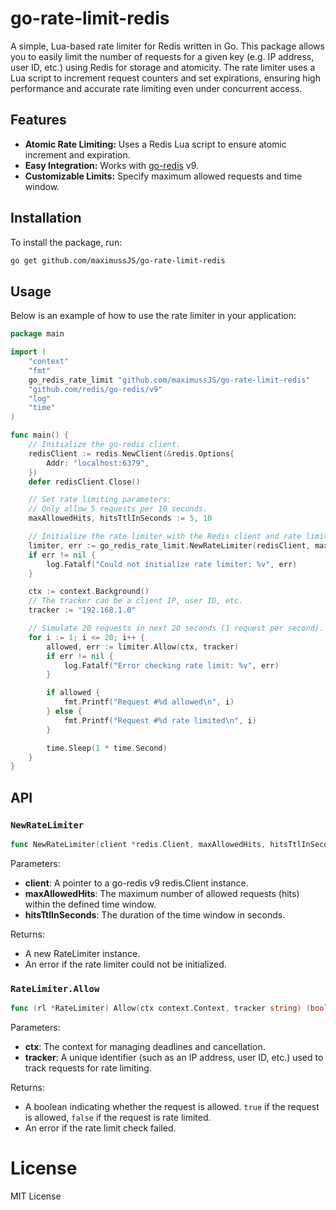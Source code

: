 # go-rate-limit-redis

A simple, Lua-based rate limiter for Redis written in Go. This package allows you to easily limit the number of requests for a given key (e.g. IP address, user ID, etc.) using Redis for storage and atomicity. The rate limiter uses a Lua script to increment request counters and set expirations, ensuring high performance and accurate rate limiting even under concurrent access.

## Features

- **Atomic Rate Limiting:** Uses a Redis Lua script to ensure atomic increment and expiration.
- **Easy Integration:** Works with [go-redis](https://github.com/redis/go-redis) v9.
- **Customizable Limits:** Specify maximum allowed requests and time window.

## Installation

To install the package, run:

```bash
go get github.com/maximussJS/go-rate-limit-redis
```

## Usage
Below is an example of how to use the rate limiter in your application:


```go
package main

import (
	"context"
	"fmt"
	go_redis_rate_limit "github.com/maximussJS/go-rate-limit-redis"
	"github.com/redis/go-redis/v9"
	"log"
	"time"
)

func main() {
	// Initialize the go-redis client.
	redisClient := redis.NewClient(&redis.Options{
		Addr: "localhost:6379",
	})
	defer redisClient.Close()

	// Set rate limiting parameters:
	// Only allow 5 requests per 10 seconds.
	maxAllowedHits, hitsTtlInSeconds := 5, 10

	// Initialize the rate limiter with the Redis client and rate limiting parameters.
	limiter, err := go_redis_rate_limit.NewRateLimiter(redisClient, maxAllowedHits, hitsTtlInSeconds)
	if err != nil {
		log.Fatalf("Could not initialize rate limiter: %v", err)
	}

	ctx := context.Background()
	// The tracker can be a client IP, user ID, etc.
	tracker := "192.168.1.0"

	// Simulate 20 requests in next 20 seconds (1 request per second).
	for i := 1; i <= 20; i++ {
		allowed, err := limiter.Allow(ctx, tracker)
		if err != nil {
			log.Fatalf("Error checking rate limit: %v", err)
		}

		if allowed {
			fmt.Printf("Request #%d allowed\n", i)
		} else {
			fmt.Printf("Request #%d rate limited\n", i)
		}

		time.Sleep(1 * time.Second)
	}
}
```

## API

### `NewRateLimiter`

```go
func NewRateLimiter(client *redis.Client, maxAllowedHits, hitsTtlInSeconds int) (*RateLimiter, error)
```

Parameters:
- **client**: A pointer to a go-redis v9 redis.Client instance.
- **maxAllowedHits**: The maximum number of allowed requests (hits) within the defined time window.
- **hitsTtlInSeconds**: The duration of the time window in seconds.

Returns:
- A new RateLimiter instance.
- An error if the rate limiter could not be initialized.

### `RateLimiter.Allow`
```go
func (rl *RateLimiter) Allow(ctx context.Context, tracker string) (bool, error)
```

Parameters:
- **ctx**: The context for managing deadlines and cancellation.
- **tracker**: A unique identifier (such as an IP address, user ID, etc.) used to track requests for rate limiting.

Returns:
- A boolean indicating whether the request is allowed. `true` if the request is allowed, `false` if the request is rate limited.
- An error if the rate limit check failed.

# License

MIT License
